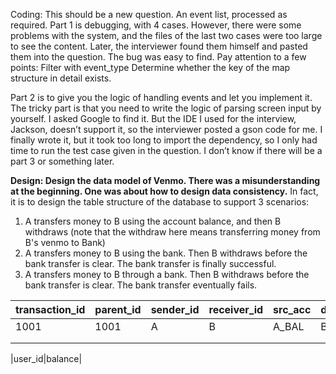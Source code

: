 
Coding: This should be a new question. An event list, processed as required. Part 1 is debugging, with 4 cases. However, there were some problems with the system, and the files of the last two cases were too large to see the content. Later, the interviewer found them himself and pasted them into the question. The bug was easy to find. Pay attention to a few points:
Filter with event_type
Determine whether the key of the map structure in detail exists.

Part 2 is to give you the logic of handling events and let you implement it. The tricky part is that you need to write the logic of parsing screen input by yourself. I asked Google to find it. But the IDE I used for the interview, Jackson, doesn’t support it, so the interviewer posted a gson code for me. I finally wrote it, but it took too long to import the dependency, so I only had time to run the test case given in the question. I don’t know if there will be a part 3 or something later.

**Design: Design the data model of Venmo. There was a misunderstanding at the beginning. One was about how to design data consistency.**
In fact, it is to design the table structure of the database to support 3 scenarios:
1. A transfers money to B using the account balance, and then B withdraws (note that the withdraw here means transferring money from B's venmo to Bank)
2. A transfers money to B using the bank. Then B withdraws before the bank transfer is clear. The bank transfer is finally successful.
3. A transfers money to B through a bank. Then B withdraws before the bank transfer is clear. The bank transfer eventually fails.



| transaction_id | parent_id | sender_id | receiver_id | src_acc | dest_acc | val  | status  |
| -------------- | --------- | --------- | ----------- | ------- | -------- | ---- | ------- |
| 1001           | 1001      | A         | B           | A_BAL   | B_BAL    | +100 | PENDING |
|                |           |           |             |         |          |      |         |
|                |           |           |             |         |          |      |         |

|user_id|balance|